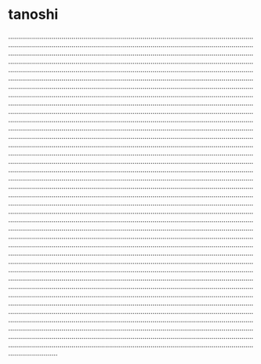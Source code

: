 # tanoshi
.................................................................................................................................................................................................................................................................................................................................................................................................................................................................................................................................................................................................................................................................................................................................................................................................................................................................................................................................................................................................................................................................................................................................................................................................................................................................................................................................................................................................................................................................................................................................................................................................................................................................................................................................................................................................................................................................................................................................................................................................................................................................................................................................................................................................................................................................................................................................................................................................................................................................................................................................................................................................................................................................................................................................................................................................................................................................................................................................................................................................................................................................................................................................................................................................................................................................................................................................................................................................................................................................................................................................................................................................................................................................................................................................................................................................................................................................................................................................................................................................................................................................................................................................................................................................................................................................................................................................................................................................................................................................................................................................................................................................................................................................................................................................................................................................................................................................................................................................